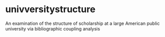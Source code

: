 # univversitystructure
An examination of the structure of scholarship at a large American public university via bibliographic coupling analysis
